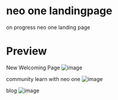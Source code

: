 # neo one landingpage
on progress neo one landing page
# Preview
New Welcoming Page
![image](https://github.com/saka-C/neo-one-landingpage/assets/111035568/82cde410-9e7b-4ef7-865f-b353ed3106fe)

community learn with neo one
![image](https://github.com/saka-C/neo-one-landingpage/assets/111035568/068eedf3-c15b-440d-8060-533fd77a3769)

blog
![image](https://github.com/saka-C/neo-one-landingpage/assets/111035568/49feeaf2-1a37-4e59-a1cc-014d5d8f8957)


